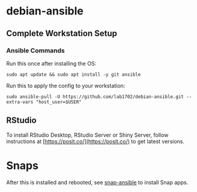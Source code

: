 # debian-ansible

## Complete Workstation Setup

### Ansible Commands

Run this once after installing the OS:

    sudo apt update && sudo apt install -y git ansible

Run this to apply the config to your workstation:

    sudo ansible-pull -U https://github.com/lab1702/debian-ansible.git --extra-vars "host_user=$USER"

## RStudio

To install RStudio Desktop, RStudio Server or Shiny Server, follow instructions at [https://posit.co/](https://posit.co/) to get latest versions.

# Snaps

After this is installed and rebooted, see [snap-ansible](https://github.com/lab1702/snap-ansible) to install Snap apps.
